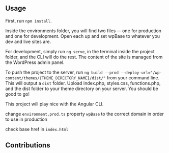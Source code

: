 ## Usage

First, run `npm install`.

Inside the environments folder, you will find two files -- one for production and one for development. Open each up and set wpBase to whatever you dev and live sites are.

For development, simply run `ng serve`, in the terminal inside the project folder, and the CLI will do the rest. The content of the site is managed from the WordPress admin panel.  

To push the project to the server, run `ng build --prod --deploy-url="/wp-content/themes/{THEME_DIRECTORY_NAME}/dist/"` from your command line. This will output a `dist` folder. Upload index.php, styles.css, functions.php, and the dist folder to your theme directory on your server. You should be good to go!

This project will play nice with the Angular CLI.

change `environment.prod.ts` property `wpBase` to the correct domain in order to use in production

check base href in `index.html`

## Contributions
